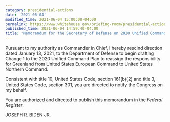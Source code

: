 ```yaml
---
category: presidential-actions
date: '2021-06-04'
modified_time: 2021-06-04 15:00:00-04:00
permalink: https://www.whitehouse.gov/briefing-room/presidential-actions/2021/06/04/memorandum-for-the-secretary-of-defense-on-2020-unified-command-plan/
published_time: 2021-06-04 14:59:40-04:00
title: "Memorandum for the Secretary of Defense on 2020 Unified Command\_Plan"
---
```

 
Pursuant to my authority as Commander in Chief, I hereby rescind
direction dated January 13, 2021, to the Department of Defense to begin
drafting Change 1 to the 2020 Unified Command Plan to reassign the
responsibility for Greenland from United States European Command to
United States Northern Command.  

Consistent with title 10, United States Code, section 161(b)(2) and
title 3, United States Code, section 301, you are directed to notify the
Congress on my behalf.

You are authorized and directed to publish this memorandum in the
*Federal Register*.

JOSEPH R. BIDEN JR.
